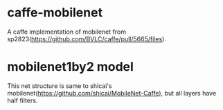 # caffe-mobilenet
A caffe implementation of mobilenet from sp2823(https://github.com/BVLC/caffe/pull/5665/files).

# mobilenet1by2 model
This net structure is same to shicai's mobilenet(https://github.com/shicai/MobileNet-Caffe), but all layers have half filters.
